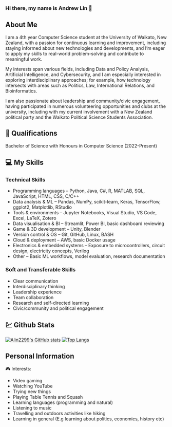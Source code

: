 ### Hi there, my name is Andrew Lin 👋

##

## About Me
I am a 4th year Computer Science student at the University of Waikato, New Zealand, with a passion for continuous learning and improvement, including staying informed about new technologies and developments, and I’m eager to apply my skills to real-world problem-solving and contribute to meaningful work.

My interests span various fields, including Data and Policy Analysis, Artificial Intelligence, and Cybersecurity, and I am especially interested in exploring interdisciplinary approaches; for example, how technology intersects with areas such as Politics, Law, International Relations, and Bioinformatics.

I am also passionate about leadership and community/civic engagement, having participated in numerous volunteering opportunities and clubs at the university, including with my current involvement with a New Zealand political party and the Waikato Political Science Students Association.

## 🥇 Qualifications
Bachelor of Science with Honours in Computer Science (2022-Present)

## 💻 My Skills
### Technical Skills
- Programming languages – Python, Java, C#, R, MATLAB, SQL, JavaScript, HTML, CSS, C/C++
- Data analysis & ML – Pandas, NumPy, scikit-learn, Keras, TensorFlow, ggplot2, Matplotlib, RStudio
- Tools & environments – Jupyter Notebooks, Visual Studio, VS Code, Excel, LaTeX, Zotero
- Data visualisation & BI – Streamlit, Power BI, basic dashboard reviewing
- Game & 3D development – Unity, Blender
- Version control & OS – Git, GitHub, Linux, BASH
- Cloud & deployment – AWS, basic Docker usage
- Electronics & embedded systems – Exposure to microcontrollers, circuit design, electricity concepts, Verilog
- Other – Basic ML workflows, model evaluation, research documentation

### Soft and Transferable Skills
- Clear communication
- Interdisciplinary thinking
- Leadership experience
- Team collaboration
- Research and self-directed learning
- Civic/community and political engagement

## 💹 Github Stats
[![Alin2299's GitHub stats](https://github-readme-stats.vercel.app/api?username=Alin2299&theme=transparent)](https://github.com/anuraghazra/github-readme-stats)
[![Top Langs](https://github-readme-stats.vercel.app/api/top-langs/?username=Alin2299&theme=transparent)](https://github.com/anuraghazra/github-readme-stats)

## Personal Information
🎮 Interests:
- Video gaming
- Watching YouTube
- Trying new things
- Playing Table Tennis and Squash
- Learning languages (programming and natural)
- Listening to music
- Travelling and outdoors activities like hiking
- Learning in general (E.g learning about politics, economics, history etc)

<!--
- 🔭 I’m currently working on ...
- 🌱 I’m currently learning ...
- 👯 I’m looking to collaborate on ...
- 🤔 I’m looking for help with ...
- 💬 Ask me about ...
- 📫 How to reach me: ...
- 😄 Pronouns: ...
- ⚡ Fun fact: ...
-->
